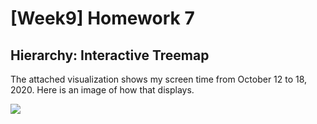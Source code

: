 [Week9] Homework 7
===
Hierarchy: Interactive Treemap
---

The attached visualization shows my screen time from October 12 to 18, 2020. Here is an image of how that displays.


<img src="https://github.com/jwoo24/JihyeWoo-ProgVisFA20/blob/master/hw6/hw6_screenshot.png?raw=true">

